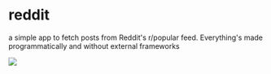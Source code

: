 # reddit 
a simple app to fetch posts from Reddit's r/popular feed. Everything's made programmatically and without external frameworks 
<div>
  <img href="url"><img src="https://i.ibb.co/gJ25btZ/smartmockups-k6ks0f1a.png" align="center" height="auto" width="auto"/>
</div>

